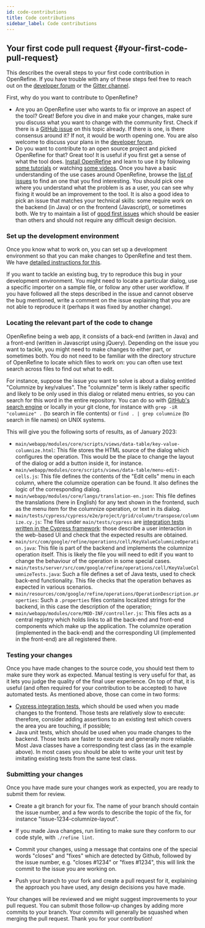 ```yaml
---
id: code-contributions
title: Code contributions
sidebar_label: Code contributions
---
```


## Your first code pull request {#your-first-code-pull-request}

This describes the overall steps to your first code contribution in OpenRefine. If you have trouble with any of these steps feel free to reach out on the [developer forum](https://forum.openrefine.org/c/dev/8) or the [Gitter channel](https://gitter.im/OpenRefine/OpenRefine).

First, why do you want to contribute to OpenRefine?
- Are you an OpenRefine user who wants to fix or improve an aspect of the tool? Great! Before you dive in and make your changes, make sure you discuss what you want to change with the community first. Check if there is a [GitHub issue](https://github.com/OpenRefine/OpenRefine/issues) on this topic already. If there is one, is there consensus around it? If not, it would be worth opening one. You are also welcome to discuss your plans in the [developer forum](https://forum.openrefine.org/c/dev/8).
- Do you want to contribute to an open source project and picked OpenRefine for that? Great too! It is useful if you first get a sense of what the tool does. [Install OpenRefine](docs/manual/installing.md) and learn to use it by following [some tutorials](/external_resources) or watching [some videos](https://www.youtube.com/watch?v=B70J_H_zAWM&list=PLYMbXPIhZRlVgxgljjZu6rsFl1yeXXLvp). Once you have a basic understanding of the use cases around OpenRefine, browse the [list of issues](https://github.com/OpenRefine/OpenRefine/issues) to find an one that you find interesting. You should pick one where you understand what the problem is as a user, you can see why fixing it would be an improvement to the tool. It is also a good idea to pick an issue that matches your technical skills: some require work on the backend (in Java) or on the frontend (Javascript), or sometimes both. We try to maintain a list of [good first issues](https://github.com/OpenRefine/OpenRefine/issues?q=is%3Aopen+is%3Aissue+label%3A%22good+first+issue%22) which should be easier than others and should not require any difficult design decision.

### Set up the development environment

Once you know what to work on, you can set up a development environment so that you can make changes to OpenRefine and test them.
We have [detailed instructions for this](technical-reference/build-test-run.md).

If you want to tackle an existing bug, try to reproduce this bug in your development environment.
You might need to locate a particular dialog, use a specific importer on a sample file, or follow any other user workflow.
If you have followed all the steps described in the issue and cannot observe the bug mentioned, write a comment on the issue explaining that you are not able to reproduce it (perhaps it was fixed by another change).

### Locating the relevant part of the code to change

OpenRefine being a web app, it consists of a back-end (written in Java) and a front-end (written in Javascript using jQuery). Depending on the issue you want to tackle, you might need to make changes to either part, or sometimes both.
You do not need to be familiar with the directory structure of OpenRefine to locate which files to work on: you can often use text search across files to find out what to edit.

For instance, suppose the issue you want to solve is about a dialog entitled "Columnize by key/values".
The "columnize" term is likely rather specific and likely to be only used in this dialog or related menu entries, so you can search for this word in the entire repository. You can do so with [GitHub's search
  engine](https://github.com/OpenRefine/OpenRefine/search?q=columnize) or locally in your git clone, for instance with `grep -iR "columnize" .` (to search in file contents) or `find . | grep columnize` (to search in file names) on UNIX systems.

This will give you the following sorts of results, as of January 2023:
* `main/webapp/modules/core/scripts/views/data-table/key-value-columnize.html`: This file stores the HTML source of the dialog which configures the operation. This would be the place to change the layout of the dialog or add a button inside it, for instance.
* `main/webapp/modules/core/scripts/views/data-table/menu-edit-cells.js`:
  This file defines the contents of the "Edit cells" menu in each column, where the columnize operation can be found. It also defines the logic of the corresponding dialog.
* `main/webapp/modules/core/langs/translation-en.json`:
  This file defines the translations (here in English) for any text shown in the frontend, such as the menu item for the columnize operation, or text in its dialog.
* `main/tests/cypress/cypress/e2e/project/grid/column/transpose/columnize.cy.js`:
   The files under `main/tests/cypress` are [integration tests written in the Cypress framework](technical-reference/functional-tests.md): those describe a user interaction in the web-based UI and check that the expected results are obtained.
* `main/src/com/google/refine/operations/cell/KeyValueColumnizeOperation.java`: This file is part of the backend and implements the columnize operation itself. This is likely the file you will need to edit if you want to change the behaviour of the operation in some special cases.
* `main/tests/server/src/com/google/refine/operations/cell/KeyValueColumnizeTests.java`:
   Such a file defines a set of Java tests, used to check back-end functionality. This file checks that the operation behaves as expected in various scenarios.
* `main/resources/com/google/refine/operations/OperationDescription.properties`:
   Such a `.properties` files contains localized strings for the backend, in this case the description of the operation;
* `main/webapp/modules/core/MOD-INF/controller.js`: This files acts as a central registry which holds links to all the back-end and front-end components which make up the application. The columnize operation (implemented in the back-end) and the
  corresponding UI (implemented in the front-end) are all registered there.

### Testing your changes

Once you have made changes to the source code, you should test them to make sure they work as expected.
Manual testing is very useful for that, as it lets you judge the quality of the final user experience. On top of that, it is useful (and often required for your contribution to be accepted) to have automated tests. As mentioned above, those can come in two
forms:
* [Cypress integration tests](technical-reference/functional-tests.md), which should be used when you made changes to the frontend. Those tests are relatively slow to execute: therefore, consider adding assertions to an existing test which covers the area you are touching, if possible;
* Java unit tests, which should be used when you made changes to the backend. Those tests are faster to execute and generally more reliable. Most Java classes have a corresponding test class (as in the example above). In most cases you should be able to write your unit test by imitating existing tests from the same test class.

### Submitting your changes

Once you have made sure your changes work as expected, you are ready to submit them for review.

- Create a git branch for your fix. The name of your branch should contain the issue number, and a few words to describe the topic of the fix, for instance "issue-1234-columnize-layout".

- If you made Java changes, run linting to make sure they conform to our code style, with `./refine lint`.

- Commit your changes, using a message that contains one of the special words "closes" and "fixes" which are detected by Github, followed by the issue number, e.g. "closes #1234" or "fixes #1234", this will link the commit to the issue you are working on.

- Push your branch to your fork and create a pull request for it, explaining the approach you have used, any design decisions you have made.

Your changes will be reviewed and we might suggest improvements to your pull request. You can submit those follow-up changes by adding more commits to your branch. Your commits will generally be squashed when merging the pull request.
Thank you for your contribution!

